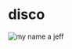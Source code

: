 # disco

![my name a jeff](https://d.ibtimes.co.uk/en/full/413038/dancing-plays-huge-part-simchat-torrah-celebrations.jpg)
